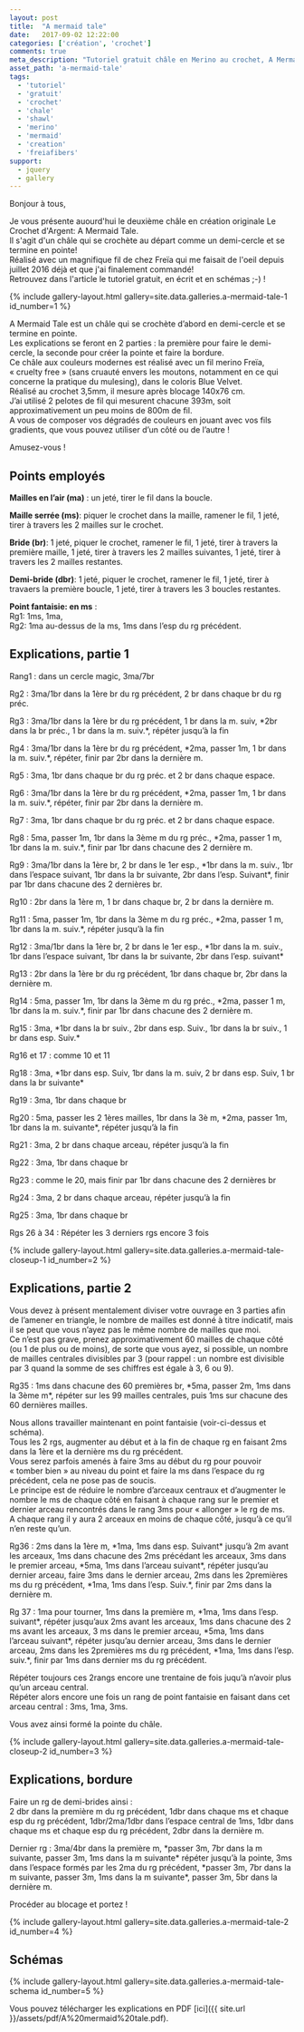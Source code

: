 ```yaml
---
layout: post
title:  "A mermaid tale"
date:   2017-09-02 12:22:00
categories: ['création', 'crochet']
comments: true
meta_description: "Tutoriel gratuit châle en Merino au crochet, A Mermaid Tale"
asset_path: 'a-mermaid-tale'
tags:
  - 'tutoriel'
  - 'gratuit'
  - 'crochet'
  - 'chale'
  - 'shawl'
  - 'merino'
  - 'mermaid'
  - 'creation'
  - 'freiafibers'
support:
  - jquery
  - gallery
---
```


Bonjour à tous,

Je vous présente auourd'hui le deuxième châle en création originale Le Crochet d'Argent: A Mermaid Tale.  
Il s'agit d'un châle qui se crochète au départ comme un demi-cercle et se termine en pointe!  
Réalisé avec un magnifique fil de chez Freïa qui me faisait de l'oeil depuis juillet 2016 déjà et que j'ai finalement commandé!  
Retrouvez dans l'article le tutoriel gratuit, en écrit et en schémas ;-) !  

{% include gallery-layout.html gallery=site.data.galleries.a-mermaid-tale-1 id_number=1 %}

A Mermaid Tale est un châle qui se crochète d’abord en demi-cercle et se termine en pointe.  
Les explications se feront en 2 parties : la première pour faire le demi-cercle, la seconde pour créer la pointe et faire la bordure.  
Ce châle aux couleurs modernes est réalisé avec un fil merino Freïa, « cruelty free » (sans cruauté envers les moutons, notamment en ce qui concerne la pratique du mulesing), dans le coloris Blue Velvet.  
Réalisé au crochet 3,5mm, il mesure après blocage 140x76 cm.  
J’ai utilisé 2 pelotes de fil qui mesurent chacune 393m, soit approximativement un peu moins de 800m de fil.  
A vous de composer vos dégradés de couleurs en jouant avec vos fils gradients, que vous pouvez utiliser d’un côté ou de l’autre !

Amusez-vous !

## Points employés

**Mailles en l’air (ma)** : un jeté, tirer le fil dans la boucle.

**Maille serrée (ms)**:  piquer le crochet dans la maille, ramener le fil, 1 jeté, tirer à travers les 2 mailles sur le crochet.

**Bride (br)**: 1 jeté, piquer le crochet, ramener le fil, 1 jeté, tirer à travers la première maille, 1 jeté, tirer à travers les 2 mailles suivantes, 1 jeté, tirer à travers les 2 mailles restantes.

**Demi-bride (dbr)**: 1 jeté, piquer le crochet, ramener le fil, 1 jeté, tirer à travaers la première boucle, 1 jeté, tirer à travers les 3 boucles restantes.

**Point fantaisie: en ms** :  
Rg1: 1ms, 1ma,  
Rg2: 1ma au-dessus de la ms, 1ms dans l’esp du rg précédent.

## Explications, partie 1

Rang1 : dans un cercle magic, 3ma/7br

Rg2 : 3ma/1br dans la 1ère br du rg précédent, 2 br dans chaque br du rg préc.

Rg3 : 3ma/1br dans la 1ère br du rg précédent, 1 br dans la m. suiv, \*2br dans la br préc., 1 br dans la m. suiv.\*, répéter jusqu’à la fin

Rg4 : 3ma/1br dans la 1ère br du rg précédent, \*2ma, passer 1m, 1 br dans la m. suiv.\*, répéter, finir par 2br dans la dernière m.

Rg5 : 3ma, 1br dans chaque br du rg préc. et 2 br dans chaque espace.

Rg6 : 3ma/1br dans la 1ère br du rg précédent, \*2ma, passer 1m, 1 br dans la m. suiv.\*, répéter, finir par 2br dans la dernière m.

Rg7 : 3ma, 1br dans chaque br du rg préc. et 2 br dans chaque espace.

Rg8 : 5ma, passer 1m, 1br dans la 3ème m du rg préc., \*2ma, passer 1 m, 1br dans la m. suiv.\*, finir par 1br dans chacune des 2 dernière m.

Rg9 : 3ma/1br dans la 1ère br, 2 br dans le 1er esp., \*1br dans la m. suiv., 1br dans l’espace suivant, 1br dans la br suivante, 2br dans l’esp. Suivant\*, finir par 1br dans chacune des 2 dernières br.

Rg10 : 2br dans la 1ère m, 1 br dans chaque br, 2 br dans la dernière m.

Rg11 : 5ma, passer 1m, 1br dans la 3ème m du rg préc., \*2ma, passer 1 m, 1br dans la m. suiv.\*, répéter jusqu’à la fin

Rg12 : 3ma/1br dans la 1ère br, 2 br dans le 1er esp., \*1br dans la m. suiv., 1br dans l’espace suivant, 1br dans la br suivante, 2br dans l’esp. suivant\*

Rg13 : 2br dans la 1ère br du rg précédent, 1br dans chaque br, 2br dans la dernière m.

Rg14 : 5ma, passer 1m, 1br dans la 3ème m du rg préc., \*2ma, passer 1 m, 1br dans la m. suiv.\*, finir par 1br dans chacune des 2 dernière m.

Rg15 : 3ma, \*1br dans la br suiv., 2br dans esp. Suiv., 1br dans la br suiv., 1 br dans esp. Suiv.\*

Rg16 et 17 : comme 10 et 11

Rg18 : 3ma, \*1br dans esp. Suiv, 1br dans la m. suiv, 2 br dans esp. Suiv, 1 br dans la br suivante\*

Rg19 : 3ma, 1br dans chaque br

Rg20 : 5ma, passer les 2 1ères mailles, 1br dans la 3è m, \*2ma, passer 1m, 1br dans la m. suivante\*, répéter jusqu’à la fin

Rg21 : 3ma, 2 br dans chaque arceau, répéter jusqu’à la fin

Rg22 : 3ma, 1br dans chaque br

Rg23 : comme le 20, mais finir par 1br dans chacune des 2 dernières br

Rg24 : 3ma, 2 br dans chaque arceau, répéter jusqu’à la fin

Rg25 : 3ma, 1br dans chaque br

Rgs 26 à 34 : Répéter les 3 derniers rgs encore 3 fois

{% include gallery-layout.html gallery=site.data.galleries.a-mermaid-tale-closeup-1 id_number=2 %}

## Explications, partie 2

Vous devez à présent mentalement diviser votre ouvrage en 3 parties afin de l’amener en triangle, le nombre de mailles est donné à titre indicatif, mais il se peut que vous n’ayez pas le même nombre de mailles que moi.  
Ce n’est pas grave, prenez approximativement 60 mailles de chaque côté (ou 1 de plus ou de moins), de sorte que vous ayez, si possible, un nombre de mailles centrales divisibles par 3 (pour rappel : un nombre est divisible par 3 quand la somme de ses chiffres est égale à 3, 6 ou 9).

Rg35 : 1ms dans chacune des 60 premières br, \*5ma, passer 2m, 1ms dans la 3ème m\*, répéter sur les 99 mailles centrales, puis 1ms sur chacune des 60 dernières mailles.

Nous allons travailler maintenant en point fantaisie (voir-ci-dessus et schéma).  
Tous les 2 rgs, augmenter au début et à la fin de chaque rg en faisant 2ms dans la 1ère et la dernière ms du rg précédent.  
Vous serez parfois amenés à faire 3ms au début du rg pour pouvoir « tomber bien » au niveau du point et faire la ms dans l’espace du rg précédent, cela ne pose pas de soucis.  
Le principe est de réduire le nombre d’arceaux centraux et d’augmenter le nombre le ms de chaque côté en faisant à chaque rang sur le premier et dernier arceau rencontrés dans le rang 3ms pour « allonger » le rg de ms.   
A chaque rang il y aura 2 arceaux en moins de chaque côté, jusqu’à ce qu’il n’en reste qu’un.

Rg36 : 2ms dans la 1ère m, \*1ma, 1ms dans esp. Suivant\* jusqu’à 2m avant les arceaux, 1ms dans chacune des 2ms précédant les arceaux, 3ms dans le premier arceau, \*5ma, 1ms dans l’arceau suivant\*, répéter jusqu’au dernier arceau, faire 3ms dans le dernier arceau, 2ms dans les 2premières ms du rg précédent, \*1ma, 1ms dans l’esp. Suiv.\*, finir par 2ms dans la dernière m.

Rg 37 : 1ma pour tourner, 1ms dans la première m, \*1ma, 1ms dans l’esp. suivant\*, répéter jusqu’aux 2ms avant les arceaux, 1ms dans chacune des 2 ms avant les arceaux, 3 ms dans le premier arceau, \*5ma, 1ms dans l’arceau suivant\*, répéter jusqu’au dernier arceau, 3ms dans le dernier arceau, 2ms dans les 2premières ms du rg précédent, \*1ma, 1ms dans l’esp. suiv.\*, finir par 1ms dans dernier ms du rg précédent.

Répéter toujours ces 2rangs encore une trentaine de fois juqu’à n’avoir plus qu’un arceau central.  
Répéter alors encore une fois un rang de point fantaisie en faisant dans cet arceau central : 3ms, 1ma, 3ms.  

Vous avez ainsi formé la pointe du châle.

{% include gallery-layout.html gallery=site.data.galleries.a-mermaid-tale-closeup-2 id_number=3 %}

## Explications, bordure

Faire un rg de demi-brides ainsi :  
2 dbr dans la première m du rg précédent, 1dbr dans chaque ms et chaque esp du rg précédent, 1dbr/2ma/1dbr dans l’espace central de 1ms, 1dbr dans chaque ms et chaque esp du rg précédent, 2dbr dans la dernière m.

Dernier rg : 3ma/4br dans la première m, \*passer 3m, 7br dans la m suivante, passer 3m, 1ms dans la m suivante\* répéter jusqu’à la pointe, 3ms dans l’espace formés par les 2ma du rg précédent, \*passer 3m, 7br dans la m suivante, passer 3m, 1ms dans la m suivante\*, passer 3m, 5br dans la dernière m.

Procéder au blocage et portez !

{% include gallery-layout.html gallery=site.data.galleries.a-mermaid-tale-2 id_number=4 %}

## Schémas

{% include gallery-layout.html gallery=site.data.galleries.a-mermaid-tale-schema id_number=5 %}

Vous pouvez télécharger les explications en PDF [ici]({{ site.url }}/assets/pdf/A%20mermaid%20tale.pdf).
